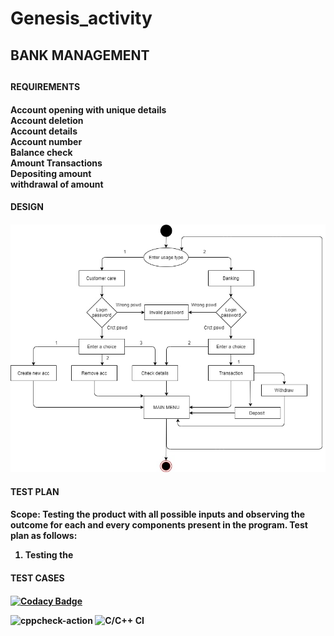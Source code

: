 # Genesis_activity

<h2>BANK MANAGEMENT<h2>

<h4>REQUIREMENTS<h4>

Account opening with unique details 
<br>
Account deletion
<br>
Account details
<br>
Account number 
<br>
Balance check
<br>
Amount Transactions 
<br>
Depositing amount 
<br>
withdrawal of amount
<br>



<h4>DESIGN<h4>
  
![](images/flowchartbnkmngmt.jpg)
 
<h4>TEST PLAN<h4>
 
Scope: Testing the product with all possible inputs and observing the outcome for each and every components present in the program.
Test plan as follows:
<br>
1. Testing the 
  

<h4>TEST CASES<h4>
  
[![Codacy Badge](https://api.codacy.com/project/badge/Grade/e10197ec3bf244cab2afa54a15725295)](https://app.codacy.com/manual/yashwanth.penugonda/Genesis_activity?utm_source=github.com&utm_medium=referral&utm_content=99002448/Genesis_activity&utm_campaign=Badge_Grade_Settings)

![cppcheck-action](https://github.com/99002448/Genesis_activity/workflows/cppcheck-action/badge.svg)
![C/C++ CI](https://github.com/99002448/Genesis_activity/workflows/C/C++%20CI/badge.svg)

